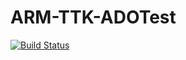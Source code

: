 # ARM-TTK-ADOTest

[![Build Status](https://dev.azure.com/cocallaw/ARM-TTK-Test/_apis/build/status/ARM-TTK-Test?branchName=master)](https://dev.azure.com/cocallaw/ARM-TTK-Test/_build/latest?definitionId=4&branchName=master)